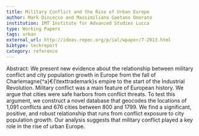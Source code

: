 ```yaml
---
title: Military Conflict and the Rise of Urban Europe
author: Mark Dincecco and Massimiliano Gaetano Onorato
institution: IMT Institute for Advanced Studies Lucca
type: Working Papers
tags: urban
external_url: http://ideas.repec.org/p/ial/wpaper/7-2013.html
bibtype: techreport
category: reference
---
```

Abstract: We present new evidence about the relationship between military conflict and city population growth in Europe from the fall of Charlemagne{\^a}€{\texttrademark}s empire to the start of the Industrial Revolution. Military conflict was a main feature of European history. We argue that cities were safe harbors from conflict threats. To test this argument, we construct a novel database that geocodes the locations of 1,091 conflicts and 676 cities between 800 and 1799. We find a significant, positive, and robust relationship that runs from conflict exposure to city population growth. Our analysis suggests that military conflict played a key role in the rise of urban Europe.
